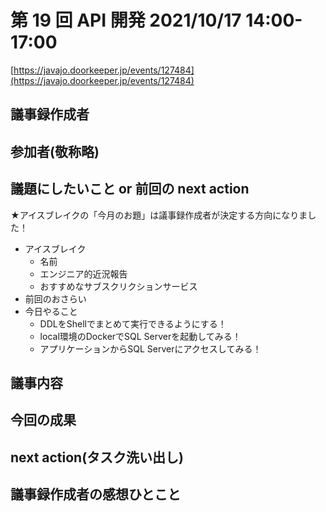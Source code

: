 # 第 19 回 API 開発 2021/10/17 14:00-17:00

[https://javajo.doorkeeper.jp/events/127484](https://javajo.doorkeeper.jp/events/127484)

## 議事録作成者


## 参加者(敬称略)


## 議題にしたいこと or 前回の next action

★アイスブレイクの「今月のお題」は議事録作成者が決定する方向になりました！

- アイスブレイク
  - 名前
  - エンジニア的近況報告
  - おすすめなサブスクリクションサービス
- 前回のおさらい
- 今日やること
  - DDLをShellでまとめて実行できるようにする！
  - local環境のDockerでSQL Serverを起動してみる！
  - アプリケーションからSQL Serverにアクセスしてみる！

## 議事内容



## 今回の成果


## next action(タスク洗い出し)



## 議事録作成者の感想ひとこと
